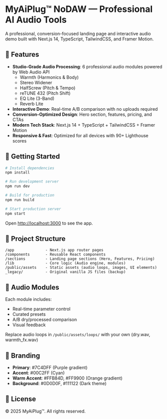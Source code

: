 # MyAiPlug™ NoDAW — Professional AI Audio Tools

A professional, conversion-focused landing page and interactive audio demo built with Next.js 14, TypeScript, TailwindCSS, and Framer Motion.

## 🎯 Features

- **Studio-Grade Audio Processing**: 6 professional audio modules powered by Web Audio API
  - Warmth (Harmonics & Body)
  - Stereo Widener
  - HalfScrew (Pitch & Tempo)
  - reTUNE 432 (Pitch Shift)
  - EQ Lite (3-Band)
  - Reverb Lite
- **Interactive Demo**: Real-time A/B comparison with no uploads required
- **Conversion-Optimized Design**: Hero section, features, pricing, and CTAs
- **Modern Tech Stack**: Next.js 14 + TypeScript + TailwindCSS + Framer Motion
- **Responsive & Fast**: Optimized for all devices with 90+ Lighthouse scores

## 🚀 Getting Started

```bash
# Install dependencies
npm install

# Run development server
npm run dev

# Build for production
npm run build

# Start production server
npm start
```

Open [http://localhost:3000](http://localhost:3000) to see the app.

## 📁 Project Structure

```
/app              - Next.js app router pages
/components       - Reusable React components
/sections         - Landing page sections (Hero, Features, Pricing)
/lib              - Core logic (Audio engine, modules)
/public/assets    - Static assets (audio loops, images, UI elements)
_legacy/          - Original vanilla JS files (backup)
```

## 🎵 Audio Modules

Each module includes:
- Real-time parameter control
- Curated presets
- A/B dry/processed comparison
- Visual feedback

Replace audio loops in `/public/assets/loops/` with your own (dry.wav, warmth_fx.wav)

## 🎨 Branding

- **Primary**: #7C4DFF (Purple gradient)
- **Accent**: #00C2FF (Cyan)
- **Warm Accent**: #FFB84D, #FF9900 (Orange gradient)
- **Background**: #0D0D0F, #111122 (Dark theme)

## 📝 License

© 2025 MyAiPlug™. All rights reserved.
